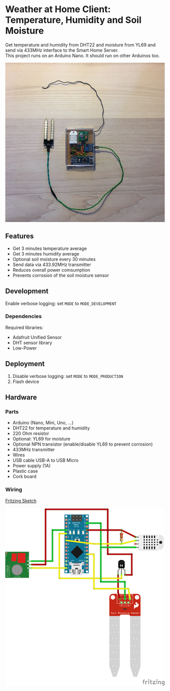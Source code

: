 # Weather at Home Client: Temperature, Humidity and Soil Moisture

Get temperature and humidity from DHT22 and moisture from YL69 and send 
via 433MHz interface to the Smart Home Server.  
This project runs on an Arduino Nano. It should run on other Arduinos too.

<img src="docs/img/Arduino-Nano-433MHz-DHT22-YL69.jpg" alt="Assembled Sensor Client">

## Features

- Get 3 minutes temperature average
- Get 3 minutes humidity average
- Optional soil moisture every 30 minutes
- Send data via 433.92MHz transmitter
- Reduces overall power comsumption
- Prevents corrosion of the soil moisture sensor

## Development

Enable verbose logging: set ``MODE`` to ``MODE_DEVELOPMENT``

### Dependencies

Required libraries:

- Adafruit Unified Sensor
- DHT sensor library
- Low-Power

## Deployment

1. Disable verbose logging: set ``MODE`` to ``MODE_PRODUCTION``
1. Flash device

## Hardware

### Parts

- Arduino (Nano, Mini, Uno, ...)
- DHT22 for temperature and humidity
- 220 Ohm resistor
- Optional: YL69 for moisture
- Optional NPN transistor (enable/disable YL69 to prevent corrosion)
- 433MHz transmitter
- Wires
- USB cable USB-A to USB Micro
- Power supply (1A)
- Plastic case
- Cork board

### Wiring

[Fritzing Sketch](docs/Arduino-Nano-433MHz-DHT22-YL69_Wiring.fzz)

<img src="docs/img/Arduino-Nano-433MHz-DHT22-YL69_Wiring.png" alt="Fritzing Sketch">